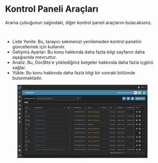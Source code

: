 # Kontrol Paneli Araçları

Arama çubuğunun sağındaki, diğer kontrol paneli araçlarını bulacaksınız.

<figure><img src="https://lh7-us.googleusercontent.com/QJpUDLYSPYvsgwyxSkaOZr5w4mdqYbWeRSckuLSbJXkgPccyFzvVK9q5p-bjXlR-q69KVZ2o--XZQGH_nCU90Sj7RNuyC1g-hJYWZRpxxILYeaTpw4afrjbdM8iatt2plPde_QtFuz7JSV1NtunRSiw" alt="" width="375"><figcaption></figcaption></figure>

* Liste Yenile: Bu, tarayıcı sekmenizi yenilemeden kontrol panelini güncellemek için kullanılır.
* Gelişmiş Ayarlar: Bu konu hakkında daha fazla bilgi sayfanın daha aşağısında mevcuttur.
* Analiz: Bu, DocBits'e yüklediğiniz belgeler hakkında daha fazla içgörü sağlar.
* Yükle: Bu konu hakkında daha fazla bilgi bir sonraki bölümde bulunmaktadır.

<figure><img src="../../.gitbook/assets/Bildschirmfoto 2024-05-07 um 22.00.32.png" alt=""><figcaption></figcaption></figure>
